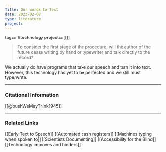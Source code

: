 ```yaml
---
Title: Our words to Text
date: 2023-02-07
type: literature
project:
---
```

tags:: #technology 
projects::[[]]

> To consider the first stage of the procedure, will the author of the future cease writing by hand or typewriter and talk directly to the record?

We actually do have programs that take our speech and turn it into text. However, this technology has yet to be perfected and we still must type/write.

---
### Citational Information

[[@bushWeMayThink1945]]

---

### Related Links

[[Early Text to Speech]]
[[Automated cash registers]]
[[Machines typing when spoken to]]
[[Scientists Documenting]]
[[Accessibility for the Blind]]
[[Technology improves and hinders]]